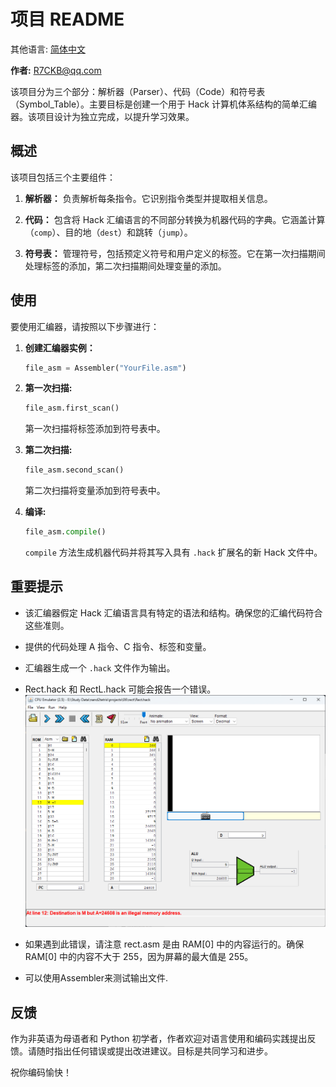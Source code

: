 # 项目 README

其他语言: [简体中文](README_CN.md)

**作者:** R7CKB@qq.com

该项目分为三个部分：解析器（Parser）、代码（Code）和符号表（Symbol_Table）。主要目标是创建一个用于 Hack 计算机体系结构的简单汇编器。该项目设计为独立完成，以提升学习效果。

## 概述

该项目包括三个主要组件：

1. **解析器：** 负责解析每条指令。它识别指令类型并提取相关信息。

2. **代码：** 包含将 Hack 汇编语言的不同部分转换为机器代码的字典。它涵盖计算（`comp`）、目的地（`dest`）和跳转（`jump`）。

3. **符号表：** 管理符号，包括预定义符号和用户定义的标签。它在第一次扫描期间处理标签的添加，第二次扫描期间处理变量的添加。

## 使用

要使用汇编器，请按照以下步骤进行：

1. **创建汇编器实例：**
    ```python
    file_asm = Assembler("YourFile.asm")
    ```

2. **第一次扫描:**
    ```python
    file_asm.first_scan()
    ```
    第一次扫描将标签添加到符号表中。

3. **第二次扫描:**
    ```python
    file_asm.second_scan()
    ```
    第二次扫描将变量添加到符号表中。

4. **编译:**
    ```python
    file_asm.compile()
    ```
    `compile` 方法生成机器代码并将其写入具有 `.hack` 扩展名的新 Hack 文件中。

## 重要提示

- 该汇编器假定 Hack 汇编语言具有特定的语法和结构。确保您的汇编代码符合这些准则。

- 提供的代码处理 A 指令、C 指令、标签和变量。

- 汇编器生成一个 `.hack` 文件作为输出。

- Rect.hack 和 RectL.hack 可能会报告一个错误。
![错误图片](Error.png)

- 如果遇到此错误，请注意 rect.asm 是由 RAM[0] 中的内容运行的。确保 RAM[0] 中的内容不大于 255，因为屏幕的最大值是 255。

- 可以使用Assembler来测试输出文件.

## 反馈

作为非英语为母语者和 Python 初学者，作者欢迎对语言使用和编码实践提出反馈。请随时指出任何错误或提出改进建议。目标是共同学习和进步。

祝你编码愉快！